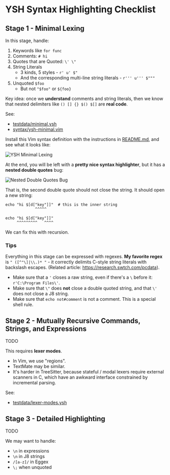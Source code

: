 YSH Syntax Highlighting Checklist
====

## Stage 1 - Minimal Lexing

In this stage, handle:

1. Keywords like `for func`
1. Comments: `# hi`
1. Quotes that are Quoted: `\' \"`
1. String Literals 
   - 3 kinds, 5 styles - `r' u' $"`
   - And the corresponding multi-line string literals - `r''' u''' $"""`
1. Unquoted `$foo`
   - But not `"$foo"` or `${foo}`

Key idea: once we **understand** comments and string literals, then we know
that nested delimiters like `() [] {} $() $[]` are **real code**.

See:

- [testdata/minimal.ysh](testdata/minimal.ysh)
- [syntax/ysh-minimal.vim](syntax/ysh-minimal.vim)

Install this Vim syntax definition with the instructions in
[README.md](README.md), and see what it looks like:

![YSH Minimal Lexing](https://oils.pub/image-deploy/ysh-minimal-lexing.png)

At the end, you will be left with a **pretty nice syntax highlighter**, but it
has a **nested double quotes** bug:

![Nested Double Quotes Bug](https://oils.pub/image-deploy/nested-double-quotes-bug.png)

That is, the second double quote should not close the string.  It should open a
new string:

    echo "hi $[d["key"]]"  # this is the inner string
                 ^^^^^

    echo "hi $[d["key"]]"
         ^^^^^^^^^   ^^^^

We can fix this with recursion.

### Tips

Everything in this stage can be expressed with regexes.  **My favorite regex** is
`" ([^"\]|\\.)* "` - it correctly delimits C-style string literals with
backslash escapes.  (Related article: <https://research.swtch.com/pcdata>).

- Make sure that a `'` closes a raw string, even if there's a `\` before it:
  `r'C:\Program Files\'`.
- Make sure that `\"` does **not** close a double quoted string, and that `\'` does
  not close a J8 string.
- Make sure that `echo not#comment` is not a comment.  This is a special shell
  rule.

## Stage 2 - Mutually Recursive Commands, Strings, and Expressions

TODO

This requires **lexer modes**.

- In Vim, we use "regions".
- TextMate may be similar.
- It's harder in TreeSitter, because stateful / modal lexers require external
  scanners in C, which have an awkward interface constrained by incremental
  parsing.

See:

- [testdata/lexer-modes.ysh](testdata/lexer-modes.ysh)

## Stage 3 - Detailed Highlighting

TODO

We may want to handle:

- `\n` in expressions
- `\n` in J8 strings
- `/[a-z]/` in Eggex
- `\;` when unquoted
